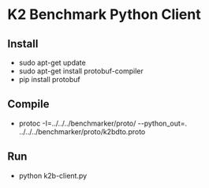 # K2 Benchmark Python Client

## Install

* sudo apt-get update
* sudo apt-get install protobuf-compiler
* pip install protobuf

## Compile

* protoc -I=../../../benchmarker/proto/ --python_out=. ../../../benchmarker/proto/k2bdto.proto

## Run

* python k2b-client.py
